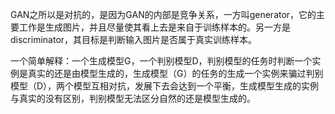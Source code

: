 GAN之所以是对抗的，是因为GAN的内部是竞争关系，一方叫generator，它的主要工作是生成图片，并且尽量使其看上去是来自于训练样本的。另一方是discriminator，其目标是判断输入图片是否属于真实训练样本。

一个简单解释：一个生成模型G，一个判别模型D，判别模型的任务时判断一个实例是真实的还是由模型生成的，生成模型（G）的任务的生成一个实例来骗过判别模型（D），两个模型互相对抗，发展下去会达到一个平衡，生成模型生成的实例与真实的没有区别，判别模型无法区分自然的还是模型生成的。

